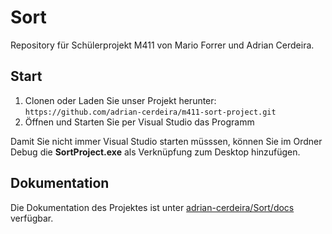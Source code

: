 # Sort

Repository für Schülerprojekt M411 von Mario Forrer und Adrian Cerdeira.

## Start

1. Clonen oder Laden Sie unser Projekt herunter:
   `https://github.com/adrian-cerdeira/m411-sort-project.git`
2. Öffnen und Starten Sie per Visual Studio das Programm

Damit Sie nicht immer Visual Studio starten müsssen, können Sie im Ordner Debug die **SortProject.exe** als Verknüpfung zum Desktop hinzufügen.

## Dokumentation

Die Dokumentation des Projektes ist unter [adrian-cerdeira/Sort/docs](https://github.com/adrian-cerdeira/m411-sort-project/tree/master/docs) verfügbar.
